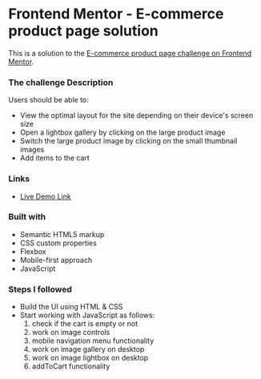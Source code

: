 # Frontend Mentor - E-commerce product page solution

This is a solution to the [E-commerce product page challenge on Frontend Mentor](https://www.frontendmentor.io/challenges/ecommerce-product-page-UPsZ9MJp6).

### The challenge Description

Users should be able to:

- View the optimal layout for the site depending on their device's screen size
- Open a lightbox gallery by clicking on the large product image
- Switch the large product image by clicking on the small thumbnail images
- Add items to the cart

### Links

- [Live Demo Link](https://emanradwan11499.github.io/Ecommerce-product-page/)

### Built with

- Semantic HTML5 markup
- CSS custom properties
- Flexbox
- Mobile-first approach
- JavaScript

### Steps I followed

- Build the UI using HTML & CSS
- Start working with JavaScript as follows:
  1.  check if the cart is empty or not
  2.  work on image controls
  3.  mobile navigation menu functionality
  4.  work on image gallery on desktop
  5.  work on image lightbox on desktop
  6.  addToCart functionality
